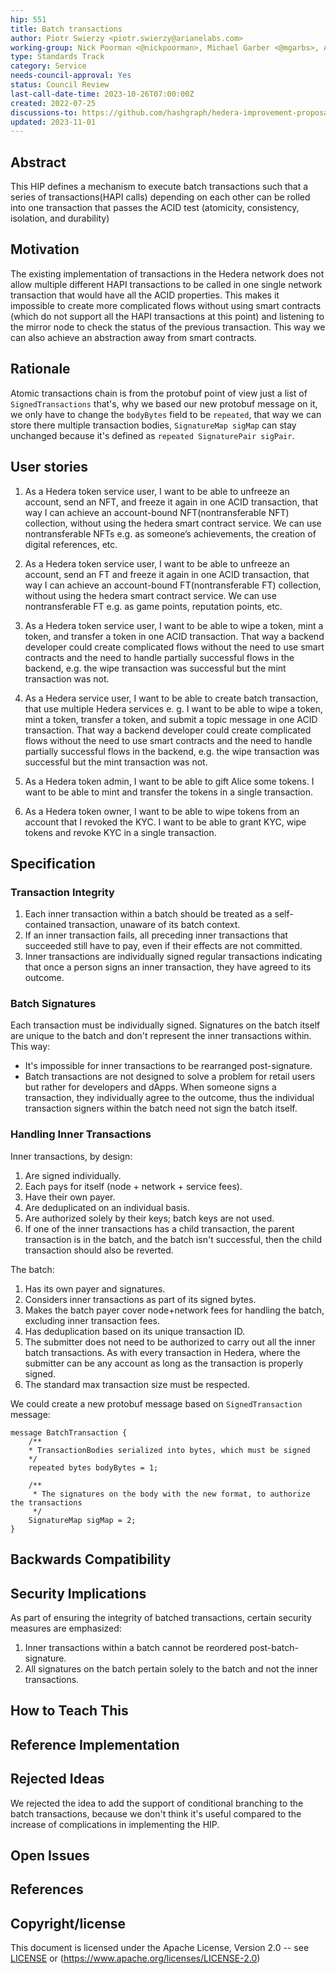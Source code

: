 ```yaml
---
hip: 551
title: Batch transactions
author: Piotr Swierzy <piotr.swierzy@arianelabs.com>
working-group: Nick Poorman <@nickpoorman>, Michael Garber <@mgarbs>, Ashe Oro <@Ashe-Oro>, Bug Bytes <@bugbytes>, Patrick Woo-Sam <@pwoosam>
type: Standards Track
category: Service
needs-council-approval: Yes
status: Council Review
last-call-date-time: 2023-10-26T07:00:00Z
created: 2022-07-25
discussions-to: https://github.com/hashgraph/hedera-improvement-proposal/discussions/531
updated: 2023-11-01
---
```


## Abstract

This HIP defines a mechanism to execute batch transactions such that a series of transactions(HAPI calls) depending on each other can be rolled into one transaction that passes the ACID test (atomicity, consistency, isolation, and durability)

## Motivation

The existing implementation of transactions in the Hedera network does not allow multiple different HAPI transactions to be called in one single network transaction that would have all the ACID properties.
This makes it impossible to create more complicated flows without using smart contracts (which do not support all the HAPI transactions at this point) and listening to the mirror node to check the status of the previous transaction.
This way we can also achieve an abstraction away from smart contracts.

## Rationale
Atomic transactions chain is from the protobuf point of view just a list of `SignedTransactions` that's, why we based our new protobuf message on it,
we only have to change the `bodyBytes` field to be `repeated`, that way we can store there multiple transaction bodies,
`SignatureMap sigMap` can stay unchanged because it's defined as `repeated SignaturePair sigPair`.

## User stories

1. As a Hedera token service user, I want to be able to unfreeze an account, send an NFT, and freeze it again in one ACID transaction, that way I can achieve an account-bound NFT(nontransferable NFT) collection, without using the hedera smart contract service.
We can use nontransferable NFTs e.g. as someone’s achievements, the creation of digital references, etc.

2. As a Hedera token service user, I want to be able to unfreeze an account, send an FT and freeze it again in one ACID transaction, that way I can achieve an account-bound FT(nontransferable FT) collection, without using the hedera smart contract service.
We can use nontransferable FT e.g. as game points, reputation points, etc.

3. As a Hedera token service user, I want to be able to wipe a token, mint a token, and transfer a token in one ACID transaction.
That way a backend developer could create complicated flows without the need to use smart contracts and the need to handle partially successful flows in the backend,
e.g. the wipe transaction was successful but the mint transaction was not.

4. As a Hedera service user, I want to be able to create batch transaction, that use multiple Hedera services e. g.
I want to be able to wipe a token, mint a token, transfer a token, and submit a topic message in one ACID transaction.
That way a backend developer could create complicated flows without the need to use smart contracts and the need to handle partially successful flows in the backend,
e.g. the wipe transaction was successful but the mint transaction was not.

5. As a Hedera token admin, I want to be able to gift Alice some tokens. I want to be able to mint and transfer the tokens in a single transaction.

6. As a Hedera token owner, I want to be able to wipe tokens from an account that I revoked the KYC. I want to be able to grant KYC, wipe tokens and revoke KYC in a single transaction.

## Specification

### Transaction Integrity


1. Each inner transaction within a batch should be treated as a self-contained transaction, unaware of its batch context.
2. If an inner transaction fails, all preceding inner transactions that succeeded still have to pay, even if their effects are not committed.
3. Inner transactions are individually signed regular transactions indicating that once a person signs an inner transaction, they have agreed to its outcome.


### Batch Signatures

Each transaction must be individually signed. Signatures on the batch itself are unique to the batch and don't represent the inner transactions within. This way:

- It's impossible for inner transactions to be rearranged post-signature.
- Batch transactions are not designed to solve a problem for retail users but rather for developers and dApps. When someone signs a transaction, they individually agree to the outcome, thus the individual transaction signers within the batch need not sign the batch itself.
  
### Handling Inner Transactions

Inner transactions, by design:

1. Are signed individually.
2. Each pays for itself (node + network + service fees).
3. Have their own payer.
4. Are deduplicated on an individual basis.
5. Are authorized solely by their keys; batch keys are not used.
6. If one of the inner transactions has a child transaction, the parent transaction is in the batch, and the batch isn't successful, then the child transaction should also be reverted.

The batch:

1. Has its own payer and signatures.
2. Considers inner transactions as part of its signed bytes.
3. Makes the batch payer cover node+network fees for handling the batch, excluding inner transaction fees.
4. Has deduplication based on its unique transaction ID.
5. The submitter does not need to be authorized to carry out all the inner batch transactions. As with every transaction in Hedera, where the submitter can be any account as long as the transaction is properly signed.
6. The standard max transaction size must be respected.

We could create a new protobuf message based on `SignedTransaction` message:
```
message BatchTransaction {
    /**
    * TransactionBodies serialized into bytes, which must be signed
    */
    repeated bytes bodyBytes = 1;

    /**
     * The signatures on the body with the new format, to authorize the transactions
     */
    SignatureMap sigMap = 2;
}
```

## Backwards Compatibility

## Security Implications

As part of ensuring the integrity of batched transactions, certain security measures are emphasized:

1. Inner transactions within a batch cannot be reordered post-batch-signature.
2. All signatures on the batch pertain solely to the batch and not the inner transactions.

## How to Teach This

## Reference Implementation

## Rejected Ideas
We rejected the idea to add the support of conditional branching to the batch transactions,
because we don't think it's useful compared to the increase of complications in implementing the HIP.

## Open Issues

## References

## Copyright/license

This document is licensed under the Apache License, Version 2.0 -- see [LICENSE](../LICENSE) or (https://www.apache.org/licenses/LICENSE-2.0)
